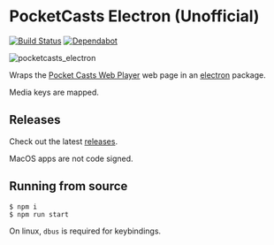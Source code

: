 # PocketCasts Electron (Unofficial)

[![Build Status](https://travis-ci.org/davegallant/pocketcasts-electron.svg?branch=master)](https://travis-ci.org/davegallant/pocketcasts-electron)
[![Dependabot](https://badgen.net/badge/Dependabot/enabled/green?icon=dependabot)](https://dependabot.com/)


![pocketcasts_electron](https://user-images.githubusercontent.com/4519234/87889863-b6ddf900-ca01-11ea-95bb-703aa11f33b7.png)



Wraps the [Pocket Casts Web Player](https://play.pocketcasts.com/) web page in an [electron](https://electronjs.org/) package.

Media keys are mapped.

## Releases

Check out the latest [releases](https://github.com/davegallant/pocketcasts-electron/releases). 

MacOS apps are not code signed.

## Running from source

```console
$ npm i
$ npm run start
```

On linux, `dbus` is required for keybindings.

